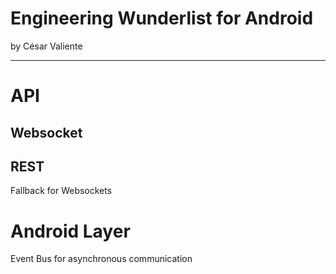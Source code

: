 Engineering Wunderlist for Android
===
by César Valiente

---

# API
## Websocket
## REST
Fallback for Websockets

# Android Layer
Event Bus for asynchronous communication